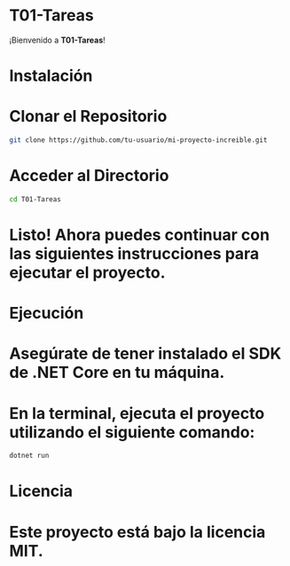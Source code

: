# T01-Tareas

¡Bienvenido a **T01-Tareas**! 


# Instalación
# Clonar el Repositorio

```bash
git clone https://github.com/tu-usuario/mi-proyecto-increible.git
```

# Acceder al Directorio

```bash
cd T01-Tareas
```
# Listo! Ahora puedes continuar con las siguientes instrucciones para ejecutar el proyecto.

# Ejecución
# Asegúrate de tener instalado el SDK de .NET Core en tu máquina.

# En la terminal, ejecuta el proyecto utilizando el siguiente comando:

```bash
dotnet run
```

# Licencia
# Este proyecto está bajo la licencia MIT.
